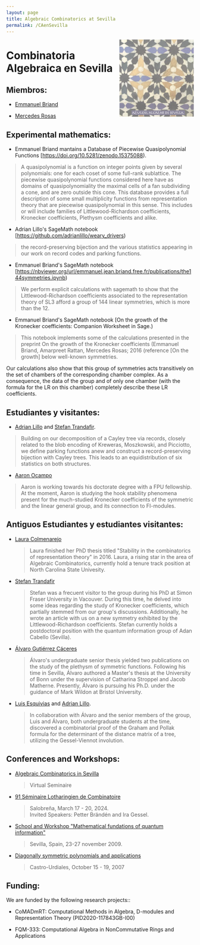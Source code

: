 ```yaml
---
layout: page
title: Algebraic Combinatorics at Sevilla
permalink: /CAenSevilla
---
```




<img src='azulejo.png' width='200' align='right' >

<H1> Combinatoria Algebraica en Sevilla </H1>



<H2> Miembros:</H2>

- [Emmanuel Briand](http://emmanuel.jean.briand.free.fr/)

- [Mercedes Rosas](https://mhrosas.github.io/)

<H2> Experimental mathematics:</H2>

- Emmanuel Briand mantains a Database of Piecewise Quasipolynomial Functions [https://doi.org/10.5281/zenodo.15375088).
> A quasipolynomial is a function on integer points given by several polynomials: one for each coset of some
> full-rank sublattice. The piecewise quasipolynomial functions considered here have as  domains of quasipolynomiality 
> the maximal cells of a fan subdividing a cone, and are zero outside this cone. 
> This database provides a full description of some small multiplicity functions from representation theory that are
> piecewise quasipolynomial in this sense. This includes or will include families of  Littlewood-Richardson
> coefficients, Kronecker coefficients, Plethysm coefficients and alike.

- Adrian Lillo's SageMath notebook [https://github.com/adrianlillo/weary_drivers)
>  the record-preserving  bijection and the various statistics appearing in
>  our work on record codes and parking functions. 

- Emmanuel Briand's SageMath notebook [https://nbviewer.org/url/emmanuel.jean.briand.free.fr/publications/the144symmetries.ipynb)
> We perform explicit calculations with sagemath to show that the Littlewood-Richardson coefficients
> associated to the representation theory of SL3 afford a group of 144 linear symmetries, which is more than the 12.

- Emmanuel Briand's SageMath notebook [On the growth of the Kronecker coefficients: Companion Worksheet in Sage.)
> This notebook implements some of the calculations presented in the preprint On the growth of the Kronecker
> coefficients (Emmanuel Briand, Amarpreet Rattan, Mercedes Rosas; 2016 (reference [On the growth] below
> well-known symmetries.

Our calculations also show that this group of symmetries acts transitively on the set of chambers of the corresponding chamber complex. As a consequence, the data of the group and of only one chamber (with the formula for the LR on this chamber) completely describe these LR coefficients.

<H2> Estudiantes y visitantes:</H2>

-  [Adrian Lillo](https://www.linkedin.com/in/adri%C3%A1n-lillo-pinto-1b1359180/) and [Stefan Trandafir](https://www.researchgate.net/profile/Stefan-Trandafir).
> Building on our decomposition of a Cayley tree via records,
> closely related to the blob encoding of Kreweras, Moszkowski,
> and Picciotto, we define parking functions anew and construct
>  a record-preserving bijection with Cayley trees. This leads
>  to an equidistribution of six statistics on both structures.
>


-  [Aaron Ocampo](https://www.linkedin.com/in/aar%C3%B3n-ocampo-amaya-b227ba310/?originalSubdomain=es)
  > Aaron is working towards his doctorate degree with a FPU fellowship. At the moment,
  > Aaron is studying the hook stability phenomena present for the much-studied Kronecker coefficients of
  > the symmetric and the linear general group, and its
  >  connection to FI-modules.


<H2> Antiguos Estudiantes y estudiantes visitantes:</H2>

- [Laura Colmenarejo](https://sites.google.com/view/l-colmenarejo/home)
  > Laura finished her PhD thesis titled "Stability in the combinatorics of representation theory" in 2016. 
  > Laura, a rising star in the area of Algebraic Combinatorics,  currently hold a tenure track position at North Carolina State Univesity.

  
  
- [Stefan Trandafir](https://www.researchgate.net/profile/Stefan-Trandafir)
  > Stefan was a frecuent visitor to the group during
  >  his PhD at Simon Fraser University in Vacouver. During
  > this time, he delved into some ideas regarding the
  > study of Kronecker coefficients, which partially stemmed
  > from our group's discussions.
  > Additionally, he wrote an article with us on a new
  > symmetry exhibited by the Littlewood-Richardson
  > coefficients. Stefan currently holds a
  > postdoctoral position with the quantum information group of
  >  Adan Cabello (Sevilla).
  
- [Álvaro Gutiérrez Cáceres](https://sites.google.com/view/gutierrez-caceres/)

  > Álvaro's undergraduate senior thesis yielded two
  > publications on the study of the plethysm of
  > symmetric functions. Following his time in
  >  Sevilla, Álvaro authored a Master's thesis at the
  > University of Bonn under the supervision of Catharina
  > Stroppel and Jacob Matherne. Presently, Álvaro is pursuing
  >  his Ph.D. under the guidance of Mark Wildon at
  > Bristol University.

- [Luis Esquivias](https://www.linkedin.com/in/luis-esquivias-quintero-60214a264/) and [Adrian Lillo](https://www.linkedin.com/in/adri%C3%A1n-lillo-pinto-1b1359180/).
  > In collaboration with Álvaro and the senior members of the group,
  > Luis and Álvaro, both undergraduate students at the time,
  > discovered a combinatorial proof of the Graham and Pollak formula
  > for the determinant of the distance matrix of a tree, utilizing
  >  the Gessel-Viennot involution.


<H2> Conferences and Workshops:</H2>

- [Algebraic Combinatorics in Sevilla](https://personal.us.es/mrosas/combinatoria_algebraica_en_Sevilla/)
   > Virtual Seminaire

- [91 Séminaire Lotharingien de Combinatoire](https://gestioneventos.us.es/slc91-seminaire-lotharingien-de-combinatoire-91)
   > Salobreña, March 17 - 20, 2024.\
   > Invited Speakers: Petter Brändén and Ira Gessel.
  
- [School and Workshop "Mathematical fundations of quantum information"](https://congreso.us.es/enredo2009/Welcome.html)
   >Sevilla, Spain, 23-27 november 2009. 

- [Diagonally symmetric polynomials and applications](https://congreso.us.es/dsym/)
   >Castro-Urdiales, October 15 - 19, 2007


 <H2> Funding:</H2>


We are funded by the following research projects::


 - CoMADmRT: Computational Methods in Algebra, D-modules and Representation Theory (PID2020-117843GB-I00)
 
 - FQM-333: Computational Algebra in NonCommutative Rings and Applications
